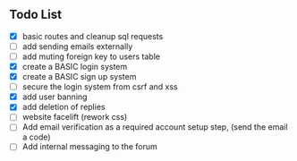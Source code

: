 ## Todo List

- [x] basic routes and cleanup sql requests
- [ ] add sending emails externally
- [ ] add muting foreign key to users table
- [x] create a BASIC login system
- [x] create a BASIC sign up system
- [ ] secure the login system from csrf and xss
- [x] add user banning
- [x] add deletion of replies
- [ ] website facelift (rework css)
- [ ] Add email verification as a required account setup step, (send the email a code)
- [ ] Add internal messaging to the forum